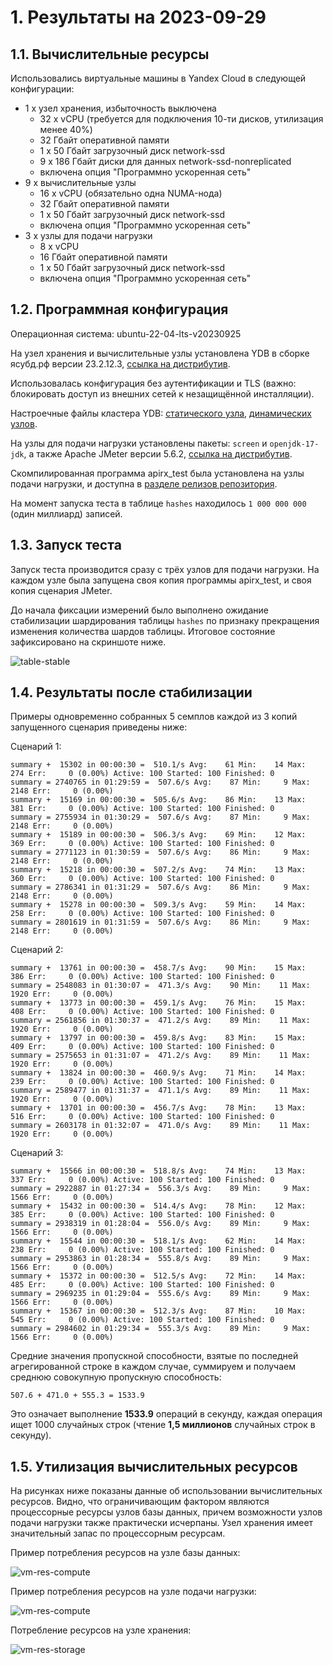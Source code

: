 # 1. Результаты на 2023-09-29

## 1.1. Вычислительные ресурсы

Использовались виртуальные машины в Yandex Cloud в следующей конфигурации:

* 1 x узел хранения, избыточность выключена
    * 32 x vCPU (требуется для подключения 10-ти дисков, утилизация менее 40%)
    * 32 Гбайт оперативной памяти
    * 1 x 50 Гбайт загрузочный диск network-ssd
    * 9 x 186 Гбайт диски для данных network-ssd-nonreplicated
    * включена опция "Программно ускоренная сеть"
* 9 x вычислительные узлы
    * 16 x vCPU (обязательно одна NUMA-нода)
    * 32 Гбайт оперативной памяти
    * 1 x 50 Гбайт загрузочный диск network-ssd
    * включена опция "Программно ускоренная сеть"
* 3 x узлы для подачи нагрузки
    * 8 x vCPU
    * 16 Гбайт оперативной памяти
    * 1 x 50 Гбайт загрузочный диск network-ssd
    * включена опция "Программно ускоренная сеть"

## 1.2. Программная конфигурация

Операционная система: ubuntu-22-04-lts-v20230925

На узел хранения и вычислительные узлы установлена YDB в сборке ясубд.рф версии 23.2.12.3, [ссылка на дистрибутив](https://ясубд.рф/binaries/release/23.2.12.3/yasubd-23.2.12.3-linux-amd64.tar.gz).

Использовалась конфигурация без аутентификации и TLS (важно: блокировать доступ из внешних сетей к незащищённой инсталляции).

Настроечные файлы кластера YDB: [статического узла](./yc-config/ydbconf/storage.yaml), [динамических узлов](./yc-config/ydbconf/dynamic.yaml).

На узлы для подачи нагрузки установлены пакеты: `screen` и `openjdk-17-jdk`, а также Apache JMeter версии 5.6.2, [ссылка на дистрибутив](https://dlcdn.apache.org//jmeter/binaries/apache-jmeter-5.6.2.tgz).

Скомпилированная программа apirx_test была установлена на узлы подачи нагрузки, и доступна в [разделе релизов репозитория](https://github.com/zinal/apirx-demo/releases/tag/v2023-09-29).

На момент запуска теста в таблице `hashes` находилось `1 000 000 000` (один миллиард) записей.

## 1.3. Запуск теста

Запуск теста производится сразу с трёх узлов для подачи нагрузки. На каждом узле была запущена своя копия программы apirx_test, и своя копия сценария JMeter.

До начала фиксации измерений было выполнено ожидание стабилизации шардирования таблицы `hashes` по признаку прекращения изменения количества шардов таблицы. Итоговое состояние зафиксировано на скриншоте ниже.

![table-stable](images/table-stable.png)

## 1.4. Результаты после стабилизации

Примеры одновременно собранных 5 семплов каждой из 3 копий запущенного сценария приведены ниже:

Сценарий 1:

```
summary +  15302 in 00:00:30 =  510.1/s Avg:    61 Min:    14 Max:   274 Err:     0 (0.00%) Active: 100 Started: 100 Finished: 0
summary = 2740765 in 01:29:59 =  507.6/s Avg:    87 Min:     9 Max:  2148 Err:     0 (0.00%)
summary +  15169 in 00:00:30 =  505.6/s Avg:    86 Min:    13 Max:   381 Err:     0 (0.00%) Active: 100 Started: 100 Finished: 0
summary = 2755934 in 01:30:29 =  507.6/s Avg:    87 Min:     9 Max:  2148 Err:     0 (0.00%)
summary +  15189 in 00:00:30 =  506.3/s Avg:    69 Min:    12 Max:   369 Err:     0 (0.00%) Active: 100 Started: 100 Finished: 0
summary = 2771123 in 01:30:59 =  507.6/s Avg:    86 Min:     9 Max:  2148 Err:     0 (0.00%)
summary +  15218 in 00:00:30 =  507.2/s Avg:    74 Min:    13 Max:   360 Err:     0 (0.00%) Active: 100 Started: 100 Finished: 0
summary = 2786341 in 01:31:29 =  507.6/s Avg:    86 Min:     9 Max:  2148 Err:     0 (0.00%)
summary +  15278 in 00:00:30 =  509.3/s Avg:    59 Min:    14 Max:   258 Err:     0 (0.00%) Active: 100 Started: 100 Finished: 0
summary = 2801619 in 01:31:59 =  507.6/s Avg:    86 Min:     9 Max:  2148 Err:     0 (0.00%)
```

Сценарий 2:

```
summary +  13761 in 00:00:30 =  458.7/s Avg:    90 Min:    15 Max:   386 Err:     0 (0.00%) Active: 100 Started: 100 Finished: 0
summary = 2548083 in 01:30:07 =  471.3/s Avg:    90 Min:    11 Max:  1920 Err:     0 (0.00%)
summary +  13773 in 00:00:30 =  459.1/s Avg:    76 Min:    15 Max:   408 Err:     0 (0.00%) Active: 100 Started: 100 Finished: 0
summary = 2561856 in 01:30:37 =  471.2/s Avg:    89 Min:    11 Max:  1920 Err:     0 (0.00%)
summary +  13797 in 00:00:30 =  459.8/s Avg:    83 Min:    15 Max:   409 Err:     0 (0.00%) Active: 100 Started: 100 Finished: 0
summary = 2575653 in 01:31:07 =  471.2/s Avg:    89 Min:    11 Max:  1920 Err:     0 (0.00%)
summary +  13824 in 00:00:30 =  460.9/s Avg:    71 Min:    14 Max:   239 Err:     0 (0.00%) Active: 100 Started: 100 Finished: 0
summary = 2589477 in 01:31:37 =  471.1/s Avg:    89 Min:    11 Max:  1920 Err:     0 (0.00%)
summary +  13701 in 00:00:30 =  456.7/s Avg:    78 Min:    13 Max:   516 Err:     0 (0.00%) Active: 100 Started: 100 Finished: 0
summary = 2603178 in 01:32:07 =  471.0/s Avg:    89 Min:    11 Max:  1920 Err:     0 (0.00%)
```

Сценарий 3:

```
summary +  15566 in 00:00:30 =  518.8/s Avg:    74 Min:    13 Max:   337 Err:     0 (0.00%) Active: 100 Started: 100 Finished: 0
summary = 2922887 in 01:27:34 =  556.3/s Avg:    89 Min:     9 Max:  1566 Err:     0 (0.00%)
summary +  15432 in 00:00:30 =  514.4/s Avg:    78 Min:    12 Max:   385 Err:     0 (0.00%) Active: 100 Started: 100 Finished: 0
summary = 2938319 in 01:28:04 =  556.0/s Avg:    89 Min:     9 Max:  1566 Err:     0 (0.00%)
summary +  15544 in 00:00:30 =  518.1/s Avg:    62 Min:    14 Max:   238 Err:     0 (0.00%) Active: 100 Started: 100 Finished: 0
summary = 2953863 in 01:28:34 =  555.8/s Avg:    89 Min:     9 Max:  1566 Err:     0 (0.00%)
summary +  15372 in 00:00:30 =  512.5/s Avg:    72 Min:    14 Max:   485 Err:     0 (0.00%) Active: 100 Started: 100 Finished: 0
summary = 2969235 in 01:29:04 =  555.6/s Avg:    89 Min:     9 Max:  1566 Err:     0 (0.00%)
summary +  15367 in 00:00:30 =  512.3/s Avg:    87 Min:    10 Max:   545 Err:     0 (0.00%) Active: 100 Started: 100 Finished: 0
summary = 2984602 in 01:29:34 =  555.3/s Avg:    89 Min:     9 Max:  1566 Err:     0 (0.00%)
```

Средние значения пропускной способности, взятые по последней агрегированной строке в каждом случае, суммируем и получаем среднюю совокупную пропускную способность:

```
507.6 + 471.0 + 555.3 = 1533.9
```

Это означает выполнение **1533.9** операций в секунду, каждая операция ищет 1000 случайных строк (чтение **1,5 миллионов** случайных строк в секунду).

## 1.5. Утилизация вычислительных ресурсов

На рисунках ниже показаны данные об использовании вычислительных ресурсов. Видно, что ограничивающим фактором являются процессорные ресурсы узлов базы данных, причем возможности узлов подачи нагрузки также практически исчерпаны. Узел хранения имеет значительный запас по процессорным ресурсам.

Пример потребления ресурсов на узле базы данных:

![vm-res-compute](images/vm-res-compute.png)

Пример потребления ресурсов на узле подачи нагрузки:

![vm-res-compute](images/vm-res-runner.png)

Потребление ресурсов на узле хранения:

![vm-res-storage](images/vm-res-storage.png)
